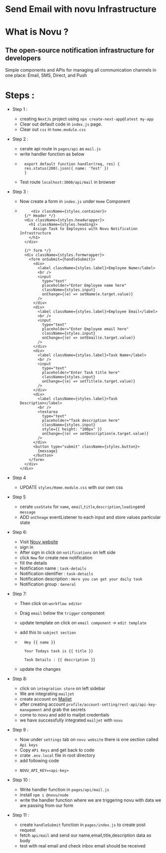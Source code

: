 # Send Email with novu Infrastructure

# What is Novu ?

## The open-source notification infrastructure for developers

Simple components and APIs for managing all communication channels in one place: Email, SMS, Direct, and Push

# Steps :

- Step 1 :

  - creating `NextJs` project using `npx create-next-app@latest my-app`
  - Clear out default code in `index.js` page.
  - Clear out `css` in `home.module.css`

- Step 2 :

  - cerate api route in `pages/api` as `mail.js`
  - write handler function as below
  - ```
      export default function handler(req, res) {
      res.status(200).json({ name: 'Test' })
      }
    ```
  - Test route `localhost:3000/api/mail` in browser

- Step 3 :

  - Now create a form in `index.js` under `Home` Component
  - ```
         <div className={styles.container}>
      {/* Header */}
      <div className={styles.headwrapper}>
        <h1 className={styles.heading}>
          Assign Task to Employess with Novu Notification Infrastructure
        </h1>
      </div>

      {/* form */}
      <div className={styles.formwrapper}>
        <form onSubmit={handleSubmit}>
          <div>
            <label className={styles.label}>Employee Name</label>
            <br />
            <input
              type="text"
              placeholder="Enter Employee name here"
              className={styles.input}
              onChange={(e) => setName(e.target.value)}
            />
          </div>
          <div>
            <label className={styles.label}>Employee Email</label>
            <br />
            <input
              type="text"
              placeholder="Enter Employee email here"
              className={styles.input}
              onChange={(e) => setEmail(e.target.value)}
            />
          </div>
          <div>
            <label className={styles.label}>Task Name</label>
            <br />
            <input
              type="text"
              placeholder="Enter Task title here"
              className={styles.input}
              onChange={(e) => setTitle(e.target.value)}
            />
          </div>
          <div>
            <label className={styles.label}>Task Description</label>
            <br />
            <textarea
              type="text"
              placeholder="Task description here"
              className={styles.input}
              style={{ height: "100px" }}
              onChange={(e) => setDescription(e.target.value)}
            />
          </div>
          <button type="submit" className={styles.button}>
            {message}
          </button>
        </form>
      </div>
    </div>
    ```

- Step 4

  - UPDATE `styles/Home.module.css` with our own css

- Step 5

  - cerate `useState` for `name`, `email`,`title`,`description`,`loading`and `message`
  - ADD `onChnage` eventListener to each input and store values particular state

- Step 6:

  - Visit [Nouv website](https://web.novu.co/auth/login)
  - sign in
  - After sign in click on `notifications` on left side
  - click `New` for create new notification
  - fill the details
  - Notification name : `task-details`
  - Notification identifier : `task-details`
  - Notification description : `Here you can get your daily task`
  - Notification group : `General`

- Step 7:

  - Then click on `workflow editor`
  - Drag `email` below the `trigger` component
  - update template on click on `email component` -> `edit template`
  - add this to `subject section`
  - ```
      Hey {{ name }}

      Your Todays task is {{ title }}

      Task Details : {{ description }}
    ```

  - update the changes

- Step 8:

  - click on `integration store` on left sidebar
  - We are integrating `mailjet`
  - create account on [Mailjet](https://www.mailjet.com/)
  - after creating account `profile/account-setting/rest-api/api-key-management` and grab the secrets
  - come to novu and add to mailjet credentials
  - we have successfully integrated `mailjet` with `novu`

- Step 9 :

  - Now under `settings` tab on `novu website` there is one section called `Api keys`
  - Copy `APi Keys` and get back to code
  - crate `.env.local` file in root directory
  - add following code
  - ```
    NOVU_API_KEY=<api-key>
    ```

- Step 10 :

  - Write handler function in `pages/api/mail.js`
  - install `npm i @novu/node`
  - write the handler function where we are triggering novu with data we are passing from our form

- Step 11 :

  - create `handleSubmit` function in `pages/index.js` to create post request
  - fetch `api/mail` and send our name,email,title,description data as body
  - test with real email and check inbox email should be received

